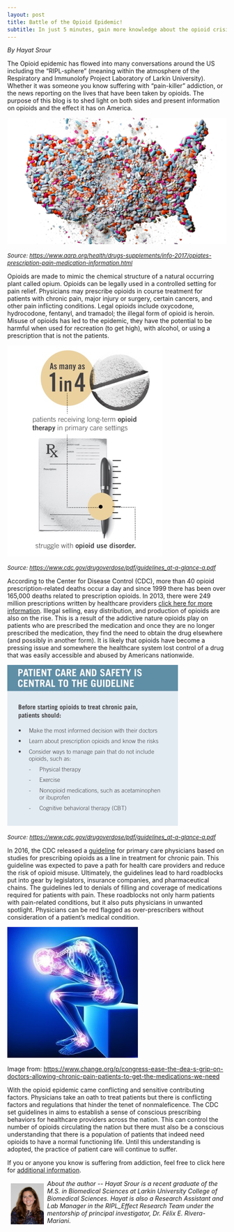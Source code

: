 ```yaml
---
layout: post
title: Battle of the Opioid Epidemic!
subtitle: In just 5 minutes, gain more knowledge about the opioid crisis
---
```


*By Hayat Srour*

The Opioid epidemic has flowed into many conversations around the US including the “RIPL-sphere” (meaning within the atmosphere of the Respiratory and Immunolofy Project Laboratory of Larkin University). Whether it was someone you know suffering with “pain-killer” addiction, or the news reporting on the lives that have been taken by opioids. The purpose of this blog is to shed light on both sides and present information on opioids and the effect it has on America. 

<img src="/img/opioid-map.jpg" alt="Opioid Epidemic Map" class="inline"/>

<font size="2"><i>Source: https://www.aarp.org/health/drugs-supplements/info-2017/opiates-prescription-pain-medication-information.html </i></font>

Opioids are made to mimic the chemical structure of a natural occurring plant called opium. Opioids can be legally used in a controlled setting for pain relief. Physicians may prescribe opioids in course treatment for patients with chronic pain, major injury or surgery, certain cancers, and other pain inflicting conditions. Legal opioids include oxycodone, hydrocodone, fentanyl, and tramadol; the illegal form of opioid is heroin. Misuse of opioids has led to the epidemic, they have the potential to be harmful when used for recreation (to get high), with alcohol, or using a prescription that is not the patients. 

<img src="/img/opioid-stat1.jpg" alt="Opioid Stats" class="inline"/>

<font size="2"><i>Source: https://www.cdc.gov/drugoverdose/pdf/guidelines_at-a-glance-a.pdf</i></font>

According to the Center for Disease Control (CDC), more than 40 opioid prescription-related deaths occur a day and since 1999 there has been over 165,000 deaths related to prescription opioids. In 2013, there were 249 million prescriptions written by healthcare providers <a href="https://tobaccocontrol.bmj.com/content/22/3/147https://www.lung.org/our-initiatives/healthy-air/sota/city-rankings/most-polluted-cities.html">click here for more information</a>. Illegal selling, easy distribution, and production of opioids are also on the rise. This is a result of the addictive nature opioids play on patients who are prescribed the medication and once they are no longer prescribed the medication, they find the need to obtain the drug elsewhere (and possibly in another form). It is likely that opioids have become a pressing issue and somewhere the healthcare system lost control of a drug that was easily accessible and abused by Americans nationwide. 

<img src="/img/opioid-guidelines.jpg" alt="Opioid Guidelines" class="inline"/>

<font size="2"><i>Source: https://www.cdc.gov/drugoverdose/pdf/guidelines_at-a-glance-a.pdf</i></font>

In 2016, the CDC released a <a href="https://www.cdc.gov/mmwr/volumes/65/rr/rr6501e1.htm">guideline</a> for primary care physicians based on studies for prescribing opioids as a line in treatment for chronic pain. This guideline was expected to pave a path for health care providers and reduce the risk of opioid misuse. Ultimately, the guidelines lead to hard roadblocks put into gear by legislators, insurance companies, and pharmaceutical chains. The guidelines led to denials of filling and coverage of medications required for patients with pain. These roadblocks not only harm patients with pain-related conditions, but it also puts physicians in unwanted spotlight. Physicians can be red flagged as over-prescribers without consideration of a patient’s medical condition. 

<img src="/img/opioid-thinking.jpg" alt="Opioid Guidelines" class="inline"/>

Image from: https://www.change.org/p/congress-ease-the-dea-s-grip-on-doctors-allowing-chronic-pain-patients-to-get-the-medications-we-need

With the opioid epidemic came conflicting and sensitive contributing factors. Physicians take an oath to treat patients but there is conflicting factors and regulations that hinder the tenet of nonmaleficence. The CDC set guidelines in aims to establish a sense of conscious prescribing behaviors for healthcare providers across the nation. This can control the number of opioids circulating the nation but there must also be a conscious understanding that there is a population of patients that indeed need opioids to have a normal functioning life. Until this understanding is adopted, the practice of patient care will continue to suffer. 

If you or anyone you know is suffering from addiction, feel free to click here for <a href="http://addictionhelp.today/find-rehab-facility/">additional information</a>. 

<img src="/img/Hayat.jpg" alt="Hayat Srour" align="left" style="width: 15%; height: 15%; margin:8px">
<p><i>About the author -- Hayat Srour is a recent graduate of the M.S. in Biomedical Sciences at Larkin University College of Biomedical Sciences. Hayat is also a Research Assistant and Lab Manager in the RIPL_Effect Research Team under the mentorship of principal investigator, Dr. Félix E. Rivera-Mariani.</i></p>